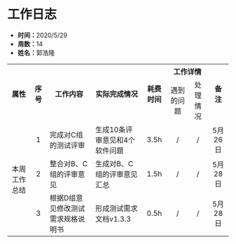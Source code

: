 <h1>工作日志</h1>
<ul>
    <li><strong>时间：</strong>2020/5/29</li>
    <li><strong>周数：</strong>14</li>
    <li><strong>姓名：</strong>郭浩隆</li>
</ul>
<table style="text-align:center">
  <tr>
    <th rowspan="2">属性</th>
    <th rowspan="2">序号</th>
    <th rowspan="2">工作内容</th>
    <th rowspan="2">实际完成情况</th>
    <th rowspan="2">耗费时间</th>
    <th colspan="2">工作详情</th>
    <th rowspan="2">备注</th>
  </tr>
  <tr>
    <td>遇到的问题</td>
    <td>处理情况</td>
  </tr>
  <tr>
    <td rowspan="3">本周工作总结</td>
    <td>1</td>
    <td style="text-align:left">完成对C组的测试评审</td>
    <td style="text-align:left">生成10条评审意见和4个软件问题</td>
    <td>3.5h</td>
    <td>/</td>
    <td>/</td>
    <td>5月26日</td>
  </tr>
  <tr>
    <td>2</td>
    <td style="text-align:left">整合对B、C组的评审意见</td>
    <td style="text-align:left">生成对B、C组的评审意见汇总</td>
    <td>1.5h</td>
    <td>/</td>
    <td>/</td>
    <td>5月28日</td>
  </tr>
  <tr>
    <td>3</td>
    <td style="text-align:left">根据D组意见修改测试需求规格说明书</td>
    <td style="text-align:left">形成测试需求文档v1.3.3</td>
    <td>0.5h</td>
    <td>/</td>
    <td>/</td>
    <td>5月28日</td>
  </tr>
</table>
